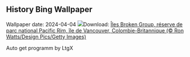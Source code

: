 ## History Bing Wallpaper
Wallpaper date: 2024-04-04
![](https://www.bing.com/th?id=OHR.PacificRimNationalPark_FR-CA2619127702_UHD.jpg&w=1000)Download: [Îles Broken Group, réserve de parc national Pacific Rim, île de Vancouver, Colombie-Britannique (© Ron Watts/Design Pics/Getty Images)](https://www.bing.com/th?id=OHR.PacificRimNationalPark_FR-CA2619127702_UHD.jpg)

Auto get programm by LtgX
